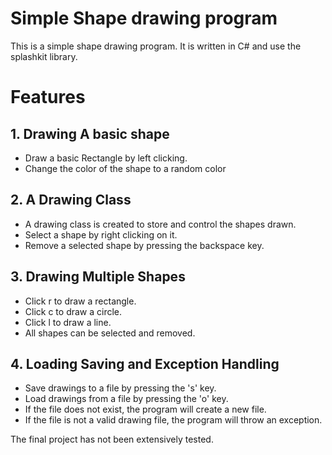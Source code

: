 # Simple Shape drawing program
This is a simple shape drawing program. It is written in C# and use the splashkit library. 

# Features

## 1. Drawing A basic shape
- Draw a basic Rectangle by left clicking.
- Change the color of the shape to a random color

## 2. A Drawing Class
- A drawing class is created to store and control the shapes drawn.
- Select a shape by right clicking on it.
- Remove a selected shape by pressing the backspace key.

## 3. Drawing Multiple Shapes
- Click r to draw a rectangle.
- Click c to draw a circle.
- Click l to draw a line.
- All shapes can be selected and removed.
## 4. Loading Saving and Exception Handling


- Save drawings to a file by pressing the 's' key.
- Load drawings from a file by pressing the 'o' key.
- If the file does not exist, the program will create a new file.
- If the file is not a valid drawing file, the program will throw an exception.




The final project has not been extensively tested.